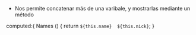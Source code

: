 
- Nos permite concatenar más de una varibale, y mostrarlas mediante un método

 computed:{
        Names () {
            return `${this.name}  ${this.nick}`;
        }
